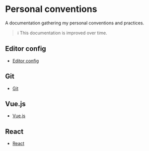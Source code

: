 # Personal conventions
A documentation gathering my personal conventions and practices.

> ℹ️ This documentation is improved over time.

## Editor config
*   [Editor config](editorconfig/README.md)

## Git
*   [Git](git/README.md)

## Vue.js
*   [Vue.js](Vue.js/README.md)

## React
*   [React](React/README.md)